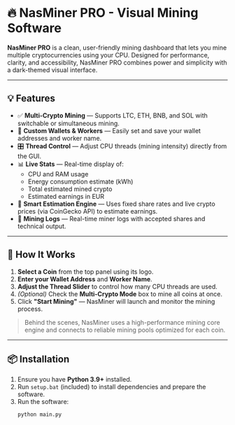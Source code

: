 # 🔥 NasMiner PRO - Visual Mining Software

**NasMiner PRO** is a clean, user-friendly mining dashboard that lets you mine multiple cryptocurrencies using your CPU. Designed for performance, clarity, and accessibility, NasMiner PRO combines power and simplicity with a dark-themed visual interface.

---

## 💡 Features

- ✅ **Multi-Crypto Mining** — Supports LTC, ETH, BNB, and SOL with switchable or simultaneous mining.
- 🔐 **Custom Wallets & Workers** — Easily set and save your wallet addresses and worker name.
- 🎛️ **Thread Control** — Adjust CPU threads (mining intensity) directly from the GUI.
- 📊 **Live Stats** — Real-time display of:
  - CPU and RAM usage
  - Energy consumption estimate (kWh)
  - Total estimated mined crypto
  - Estimated earnings in EUR
- 🧠 **Smart Estimation Engine** — Uses fixed share rates and live crypto prices (via CoinGecko API) to estimate earnings.
- 📓 **Mining Logs** — Real-time miner logs with accepted shares and technical output.

---

## 🚀 How It Works

1. **Select a Coin** from the top panel using its logo.
2. **Enter your Wallet Address** and **Worker Name**.
3. **Adjust the Thread Slider** to control how many CPU threads are used.
4. *(Optional)* Check the **Multi-Crypto Mode** box to mine all coins at once.
5. Click **"Start Mining"** — NasMiner will launch and monitor the mining process.

> Behind the scenes, NasMiner uses a high-performance mining core engine and connects to reliable mining pools optimized for each coin.

---

## 📦 Installation

1. Ensure you have **Python 3.9+** installed.
2. Run `setup.bat` (included) to install dependencies and prepare the software.
3. Run the software:
   ```bash
   python main.py
